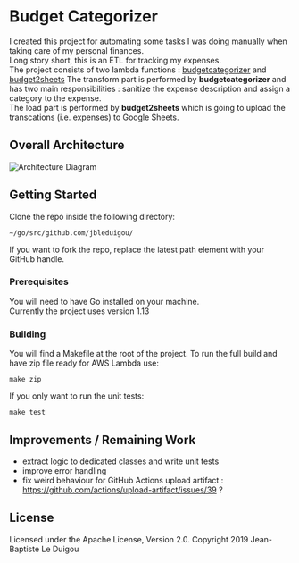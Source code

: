# Budget Categorizer

I created this project for automating some tasks I was doing manually when taking care of my personal finances.  
Long story short, this is an ETL for tracking my expenses.  
The project consists of two lambda functions : [budgetcategorizer](https://github.com/jbleduigou/budgetcategorizer) and [budget2sheets](https://github.com/jbleduigou/budget2sheets)
The transform part is performed by **budgetcategorizer** and has two main responsibilities : sanitize the expense description and assign a category to the expense.  
The load part is performed by **budget2sheets** which is going to upload the transcations (i.e. expenses) to Google Sheets.

## Overall Architecture
![Architecture Diagram](architecture_diagram.png)

## Getting Started

Clone the repo inside the following directory:
```
~/go/src/github.com/jbleduigou/

```
If you want to fork the repo, replace the latest path element with your GitHub handle.

### Prerequisites
You will need to have Go installed on your machine.  
Currently the project uses version 1.13

### Building
You will find a Makefile at the root of the project.
To run the full build and have zip file ready for AWS Lambda use:
```
make zip
```
If you only want to run the unit tests:
```
make test
```

## Improvements / Remaining Work

* extract logic to dedicated classes and write unit tests
* improve error handling
* fix weird behaviour for GitHub Actions upload artifact : https://github.com/actions/upload-artifact/issues/39 ?

## License
Licensed under the Apache License, Version 2.0.
Copyright 2019 Jean-Baptiste Le Duigou
